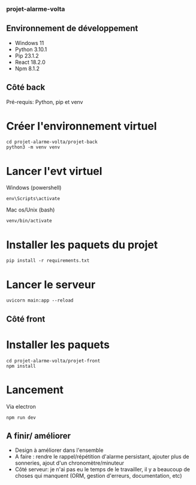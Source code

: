 ### projet-alarme-volta


## Environnement de développement

* Windows 11
* Python 3.10.1
* Pip 23.1.2
* React 18.2.0
* Npm 8.1.2


## Côté back

Pré-requis: Python, pip et venv

# Créer l'environnement virtuel

```
cd projet-alarme-volta/projet-back
python3 -m venv venv
```

# Lancer l'evt virtuel

Windows (powershell)
```
env\Scripts\activate 
```

Mac os/Unix (bash)
```
venv/bin/activate
```

# Installer les paquets du projet

```
pip install -r requirements.txt
```

# Lancer le serveur
```
uvicorn main:app --reload
```


## Côté front

# Installer les paquets
```
cd projet-alarme-volta/projet-front
npm install 
```

# Lancement
Via electron
```
npm run dev
```


## A finir/ améliorer
* Design à améliorer dans l'ensemble
* A faire : rendre le rappel/répétition d'alarme persistant, ajouter plus de sonneries, ajout d'un chronomètre/minuteur
* Côté serveur: je n'ai pas eu le temps de le travailler, il y a beaucoup de choses qui manquent (ORM, gestion d'erreurs, documentation, etc)